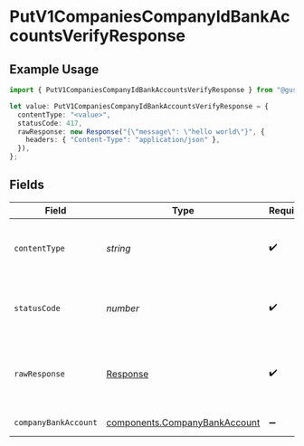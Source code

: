 # PutV1CompaniesCompanyIdBankAccountsVerifyResponse

## Example Usage

```typescript
import { PutV1CompaniesCompanyIdBankAccountsVerifyResponse } from "@gusto/embedded-api/models/operations/putv1companiescompanyidbankaccountsverify.js";

let value: PutV1CompaniesCompanyIdBankAccountsVerifyResponse = {
  contentType: "<value>",
  statusCode: 417,
  rawResponse: new Response("{\"message\": \"hello world\"}", {
    headers: { "Content-Type": "application/json" },
  }),
};
```

## Fields

| Field                                                                          | Type                                                                           | Required                                                                       | Description                                                                    |
| ------------------------------------------------------------------------------ | ------------------------------------------------------------------------------ | ------------------------------------------------------------------------------ | ------------------------------------------------------------------------------ |
| `contentType`                                                                  | *string*                                                                       | :heavy_check_mark:                                                             | HTTP response content type for this operation                                  |
| `statusCode`                                                                   | *number*                                                                       | :heavy_check_mark:                                                             | HTTP response status code for this operation                                   |
| `rawResponse`                                                                  | [Response](https://developer.mozilla.org/en-US/docs/Web/API/Response)          | :heavy_check_mark:                                                             | Raw HTTP response; suitable for custom response parsing                        |
| `companyBankAccount`                                                           | [components.CompanyBankAccount](../../models/components/companybankaccount.md) | :heavy_minus_sign:                                                             | Example response                                                               |